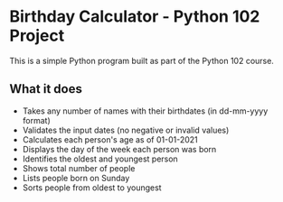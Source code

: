 # Birthday Calculator - Python 102 Project

This is a simple Python program built as part of the Python 102 course.

## What it does

- Takes any number of names with their birthdates (in dd-mm-yyyy format)
- Validates the input dates (no negative or invalid values)
- Calculates each person's age as of 01-01-2021
- Displays the day of the week each person was born
- Identifies the oldest and youngest person
- Shows total number of people
- Lists people born on Sunday
- Sorts people from oldest to youngest

